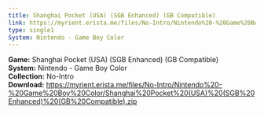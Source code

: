 ```yaml
---
title: Shanghai Pocket (USA) (SGB Enhanced) (GB Compatible)
link: https://myrient.erista.me/files/No-Intro/Nintendo%20-%20Game%20Boy%20Color/Shanghai%20Pocket%20(USA)%20(SGB%20Enhanced)%20(GB%20Compatible).zip
type: single1
System: Nintendo - Game Boy Color
---
```

<b>Game:</b> Shanghai Pocket (USA) (SGB Enhanced) (GB Compatible)<br>
<b>System:</b> Nintendo - Game Boy Color<br>
<b>Collection:</b> No-Intro<br>
<b>Download:</b> https://myrient.erista.me/files/No-Intro/Nintendo%20-%20Game%20Boy%20Color/Shanghai%20Pocket%20(USA)%20(SGB%20Enhanced)%20(GB%20Compatible).zip